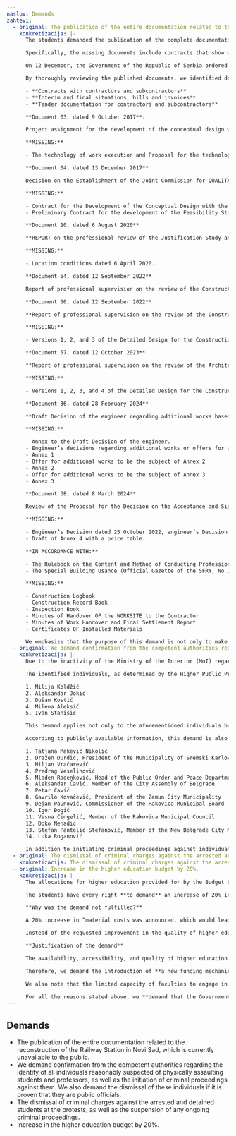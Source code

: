 ```yaml
---
naslov: Demands
zahtevi:
  - original: The publication of the entire documentation related to the reconstruction of the Railway Station in Novi Sad, which is currently unavailable to the public.
    konkretizacija: |-
      The students demanded the publication of the complete documentation related to the reconstruction of the Railway Station in Novi Sad. The initial response to this demand was that only the Prosecutor’s Office had access to the documentation, but shortly thereafter, it was partially published by other state authorities. Our colleagues from technical faculties, as well as from the Association of Architects of Serbia, have noticed that the published documents are missing key documentation necessary to establish the criminal responsibility of those who managed the reconstruction of the Railway Station and were involved in it.

      Specifically, the missing documents include contracts that show who did what on the Railway Station and how much it cost, why the reconstruction cost increased fivefold, as well as who is responsible for the Railway Station being ceremonially opened twice without an occupancy permit.

      On 12 December, the Government of the Republic of Serbia ordered the Ministry of Construction, Transport, and Infrastructure (MCTI) to publish all documents “at their disposal” and “related to the possible commission of a criminal offense due to the collapse of the canopy on the station building in Novi Sad.” This formulation leaves room for the Ministry to withhold certain documents if it deems them unavailable or not related to the canopy collapse. As a result, 195 documents were published, compared to the 857 held by the Prosecutor’s Office.

      By thoroughly reviewing the published documents, we identified deficiencies, of which the key ones are as follows:

      - **Contracts with contractors and subcontractors**
      - **Interim and final situations, bills and invoices**
      - **Tender documentation for contractors and subcontractors**

      **Document 03, dated 9 October 2017**:

      Project assignment for the development of the conceptual design with a Justification Study for the modernization, reconstruction, and construction of the BG-SU-State Border Railway.

      **MISSING:**

      - The technology of work execution and Proposal for the technology, organization, and dynamics of work execution in accordance with the characteristics of the designed facilities (as required by the project assignment).

      **Document 04, dated 13 December 2017**

      Decision on the Establishment of the Joint Commission for QUALITATIVE, QUANTITATIVE, AND FINANCIAL DOCUMENTATION CONTROL subject to the Contract for the Development of the Conceptual Design with the Justification Study for the section of the NS-SU- State Border Railway.

      **MISSING:**

      - Contract for the Development of the Conceptual Design with the Justification Study for the section of the NS-SU-State Border (Kelebija) Railway, No 340-01-00493/2017-04, dated 20 October 2017, between the Republic of Serbia, the Institute of Transportation CIP, and the Serbian Railways Infrastructure JSC.
      - Preliminary Contract for the development of the Feasibility Study for the modernization of the BG-SU-State Border (Kelebija) Railway, dated 14 April 2015, No 340-01-00073/2015-01, between the Republic of Serbia and the Institute of Transportation CIP.

      **Document 10, dated 6 August 2020**

      **REPORT on the professional review of the Justification Study and the Conceptual Design (CD)**

      **MISSING:**

      - Location conditions dated 6 April 2020.

      **Document 54, dated 12 September 2022**

      Report of professional supervision on the review of the Construction Design 2/9.1.1.1 – static calculation – Version 3 of the Detailed Design (DD).

      **Document 56, dated 12 September 2022**

      **Report of professional supervision on the review of the Construction Design 2/9.1.1.1. – reinforcement and steel details – Version 3 of the Detailed Design (DD).**

      **MISSING:**

      - Versions 1, 2, and 3 of the Detailed Design for the Construction Design.

      **Document 57, dated 12 October 2023**

      **Report of professional supervision on the review of the Architectural Design – Detailed Design (DD) – Version 4**

      **MISSING:**

      - Versions 1, 2, 3, and 4 of the Detailed Design for the Construction Design.

      **Document 36, dated 28 February 2024**

      **Draft Decision of the engineer regarding additional works based on the instructions from the Financier/Client, to be the subject of Annex 4.**

      **MISSING:**

      - Annex to the Draft Decision of the engineer.
      - Engineer’s decisions regarding additional works or offers for additional works to be the subject of Annex 1.
      - Annex 1
      - Offer for additional works to be the subject of Annex 2
      - Annex 2
      - Offer for additional works to be the subject of Annex 3
      - Annex 3

      **Document 38, dated 8 March 2024**

      Review of the Proposal for the Decision on the Acceptance and Signing of Annex 4 to the Commercial Contract dated 7 July 2018.

      **MISSING:**

      - Engineer’s Decision dated 25 October 2022, engineer’s Decision dated 3 October 2022, engineer’s Decision dated 8 March 2024.
      - Draft of Annex 4 with a price table.

      **IN ACCORDANCE WITH:**

      - The Rulebook on the Content and Method of Conducting Professional Supervision (Official Gazette of the Republic of Serbia, Nos 22/2015 and 24/2017).
      - The Special Building Usance (Official Gazette of the SFRY, No 18/77).

      **MISSING:**

      - Construction Logbook
      - Construction Record Book
      - Inspection Book
      - Minutes of Handover OF the WORKSITE to the Contractor
      - Minutes of Work Handover and Final Settlement Report
      - Certificates OF Installed Materials

      We emphasize that the purpose of this demand is not only to make the documentation available to the public but also to encourage the Prosecutor’s Office to review it within the scope of its functioning system and subsequently take actions provided for by law.
  - original: We demand confirmation from the competent authorities regarding the identity of all individuals reasonably suspected of physically assaulting students and professors, as well as the initiation of criminal proceedings against them. We also demand the dismissal of these individuals if it is proven that they are public officials.
    konkretizacija: |-
      Due to the inactivity of the Ministry of the Interior (MoI) regarding this demand, the Dean of the Faculty of Dramatic Arts (FDA), Full Professor, filed a criminal complaint with the Third Basic Public Prosecutor’s Office on behalf of the Faculty on 2 December 2024. The criminal complaint concerns individuals reasonably suspected of physically assaulting students and professors of the Faculty on 22 November 2024, committing the criminal offense of Violent Behavior and Violent Behavior at a Public Gathering or Sporting Event.

      The identified individuals, as determined by the Higher Public Prosecutor’s Office in Belgrade, are:

      1. Milija Koldžić
      2. Aleksandar Jokić
      3. Dušan Kostić
      4. Milena Aleksić
      5. Ivan Stanišić

      This demand applies not only to the aforementioned individuals but also to any future individuals who physically assault students, professors, or any other persons participating in peaceful civil gatherings.

      According to publicly available information, this demand is also extended to individuals whose identities have not yet been confirmed by the competent authorities but are suspected to be:

      1. Tatjana Makević Nikolić
      2. Dražen Đurđić, President of the Municipality of Sremski Karlovci
      3. Miljan Vračarević
      4. Predrag Veselinović
      5. Mladen Radenković, Head of the Public Order and Peace Department, Belgrade Police Directorate
      6. Aleksandar Čavić, Member of the City Assembly of Belgrade
      7. Petar Čavić
      8. Gavrilo Kovačević, President of the Zemun City Municipality
      9. Dejan Paunović, Commissioner of the Rakovica Municipal Board
      10. Igor Đogić
      11. Vesna Čingelić, Member of the Rakovica Municipal Council
      12. Đoko Nenadić
      13. Stefan Pantelić Stefanović, Member of the New Belgrade City Municipality Council
      14. Luka Roganović

      In addition to initiating criminal proceedings against individuals who physically assaulted professors and students, and for whom this is to be confirmed, if it transpires that these individuals are public officials, in accordance with Article 2, paragraph 1, 3-4 of the Law on Prevention of Corruption and Article 112, paragraph 3 of the Criminal Code, we simultaneously demand their dismissal from office.
  - original: The dismissal of criminal charges against the arrested and detained students at the protests, as well as the suspension of any ongoing criminal proceedings.
    konkretizacija: The dismissal of criminal charges against the arrested and detained students at the protests, as well as the suspension of any ongoing criminal proceedings.
  - original: Increase in the higher education budget by 20%.
    konkretizacija: |-
      The allocations for higher education provided for by the Budget Law of the Republic of Serbia for 2025 from the sources of General Budget Revenues and Income amount to **60.15 billion dinars**. The allocations for higher education include items from the budget for Higher and University Education (Chapter 26.4), Student Standard (Chapter 26.5), and the Criminal Police University (Chapter 15.1).

      The students have every right **to demand** an increase of 20% in the aforementioned funds (i.e., an increase of approximately **12.03 billion dinars**, or **102.8 million euros**), which would bring the level of investment in higher education closer to that of Central and Eastern European countries (1.71% of GDP, according to OECD methodology).

      **Why was the demand not fulfilled?**

      A 20% increase in “material costs was announced, which would lead to an overall budget increase of only 4% (i.e., 22 million euros). “Material costs,” therefore, **refer only to a segment of the budget** for Higher and University Education.

      Instead of the requested improvement in the quality of higher education, part of the public has been misled into believing that the demand has been met.

      **Justification of the demand**

      The availability, accessibility, and quality of higher education are the standards of a progressive society, and its financing must not be questioned. The state is obliged to provide conditions in which higher education is a choice available to everyone, with a quality that is competitive on global university rankings. Shifting the financial burden from students to the budgetary income would significantly ease the conditions of studying at all levels, enabling greater participation of financially disadvantaged groups in higher education.

      Therefore, we demand the introduction of **a new funding mechanism** that, following amendments and supplements to the Law on Higher Education, would provide faculties with funds **equivalent to 50% of the total value of ECTS points** that students would otherwise pay. This would increase the funding for higher education without changing the actual cost of ECTS points (set by the faculties), **and students would pay 50% lower tuition fees than the full amount**. We consider this the first step toward free education. Furthermore, we demand that the remaining funds be evenly distributed between other budget categories, including Student Standards and Higher and University Education, excluding salaries and other employee income.

      We also note that the limited capacity of faculties to engage in scientific research hinders society in terms of technological and economic potential, while insufficient funding for research leads to the devaluation of the professional workforce and encourages their emigration from the country.

      For all the reasons stated above, we **demand that the Government**, based on Article 123, paragraph 4 of the Constitution of the Republic of Serbia and Article 150, paragraph 1 in conjunction with Article 171 of the Rules of Procedure of the National Assembly, submit to the National Assembly a **Proposal for Amendments and Supplements to the Budget Law of the Republic of Serbia for 2025**, in order to increase the budget for higher education by **12.03 billion dinars**. Additionally, we demand the **amendments and supplements to the Law on Higher Education**, which would oblige the state to contribute 50% of the total value of ECTS points. We consider the demands to be met when the National Assembly finally adopts the submitted Proposal in its original form, with the requested amendments and supplements to the Law on Higher Education. We remind you that in accordance with Article 106 of the Constitution of the Republic of Serbia, an extraordinary session can be convened, which would lead to the prompt unblocking of universities, provided that the first three demands have been met. By fulfilling these demands, the total allocation for higher education would amount to 110.55 billion dinars, and the share of spending on higher education in Serbia would thus reach **1.11% of the GDP**, which we consider the minimum acceptable level of investment in future budget laws.
---
```

## Demands

- The publication of the entire documentation related to the reconstruction of the Railway Station in Novi Sad, which is currently unavailable to the public.
- We demand confirmation from the competent authorities regarding the identity of all individuals reasonably suspected of physically assaulting students and professors, as well as the initiation of criminal proceedings against them. We also demand the dismissal of these individuals if it is proven that they are public officials.
- The dismissal of criminal charges against the arrested and detained students at the protests, as well as the suspension of any ongoing criminal proceedings.
- Increase in the higher education budget by 20%.
